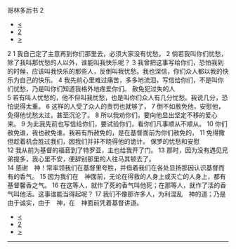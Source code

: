 ﻿





 哥林多后书 2




* [<](bible/2CO01.md)
* [2](bible/2CO.md)
* [>](bible/2CO03.md)



 
2 
1 我自己定了主意再到你们那里去，必须大家没有忧愁。 
2 倘若我叫你们忧愁，除了我叫那忧愁的人以外，谁能叫我快乐呢？ 
3 我曾把这事写给你们，恐怕我到的时候，应该叫我快乐的那些人，反倒叫我忧愁。我也深信，你们众人都以我的快乐为自己的快乐。 
4 我先前心里难过痛苦，多多地流泪，写信给你们，不是叫你们忧愁，乃是叫你们知道我格外地疼爱你们。 赦免犯过失的人  
5 若有叫人忧愁的，他不但叫我忧愁，也是叫你们众人有几分忧愁。我说几分，恐怕说得太重。 
6 这样的人受了众人的责罚也就够了， 
7 倒不如赦免他，安慰他，免得他忧愁太过，甚至沉沦了。 
8 所以我劝你们，要向他显出坚定不移的爱心来。 
9 为此我先前也写信给你们，要试验你们，看你们凡事顺从不顺从。 
10 你们赦免谁，我也赦免谁。我若有所赦免的，是在基督面前为你们赦免的， 
11 免得撒但趁着机会胜过我们，因我们并非不晓得他的诡计。 保罗的忧愁和安慰  
12 我从前为基督的福音到了特罗亚，主也给我开了门。 
13 那时，因为没有遇见兄弟提多，我心里不安，便辞别那里的人往马其顿去了。  
14 感谢　神！常率领我们在基督里夸胜，并借着我们在各处显扬那因认识基督而有的香气。 
15 因为我们在　神面前，无论在得救的人身上或灭亡的人身上，都有基督馨香之气。 
16 在这等人，就作了死的香气叫他死；在那等人，就作了活的香气叫他活。这事谁能当得起呢？ 
17 我们不像那许多人，为利混乱　神的道；乃是由于诚实，由于　神，在　神面前凭着基督讲道。 
* [<](bible/2CO01.md)
* [2](bible/2CO.md)
* [>](bible/2CO03.md)





---









